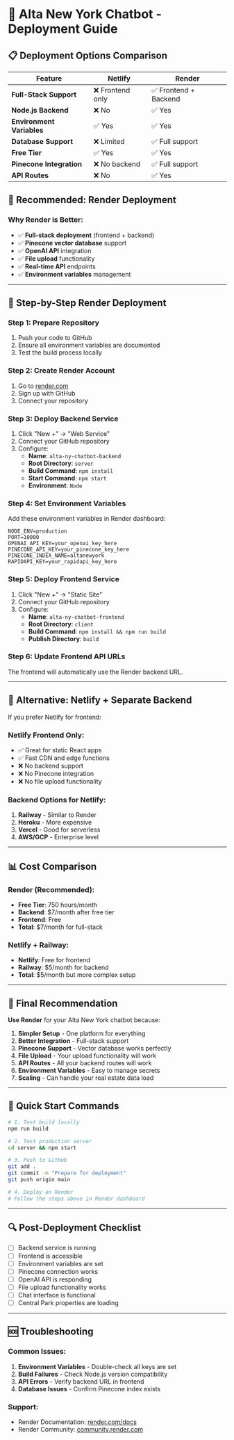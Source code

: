 # 🚀 Alta New York Chatbot - Deployment Guide

## 📋 **Deployment Options Comparison**

| Feature | Netlify | Render |
|---------|---------|--------|
| **Full-Stack Support** | ❌ Frontend only | ✅ Frontend + Backend |
| **Node.js Backend** | ❌ No | ✅ Yes |
| **Environment Variables** | ✅ Yes | ✅ Yes |
| **Database Support** | ❌ Limited | ✅ Full support |
| **Free Tier** | ✅ Yes | ✅ Yes |
| **Pinecone Integration** | ❌ No backend | ✅ Full support |
| **API Routes** | ❌ No | ✅ Yes |

## 🎯 **Recommended: Render Deployment**

### **Why Render is Better:**
- ✅ **Full-stack deployment** (frontend + backend)
- ✅ **Pinecone vector database** support
- ✅ **OpenAI API** integration
- ✅ **File upload** functionality
- ✅ **Real-time API** endpoints
- ✅ **Environment variables** management

---

## 🚀 **Step-by-Step Render Deployment**

### **Step 1: Prepare Repository**
1. Push your code to GitHub
2. Ensure all environment variables are documented
3. Test the build process locally

### **Step 2: Create Render Account**
1. Go to [render.com](https://render.com)
2. Sign up with GitHub
3. Connect your repository

### **Step 3: Deploy Backend Service**
1. Click "New +" → "Web Service"
2. Connect your GitHub repository
3. Configure:
   - **Name**: `alta-ny-chatbot-backend`
   - **Root Directory**: `server`
   - **Build Command**: `npm install`
   - **Start Command**: `npm start`
   - **Environment**: `Node`

### **Step 4: Set Environment Variables**
Add these environment variables in Render dashboard:
```
NODE_ENV=production
PORT=10000
OPENAI_API_KEY=your_openai_key_here
PINECONE_API_KEY=your_pinecone_key_here
PINECONE_INDEX_NAME=altanewyork
RAPIDAPI_KEY=your_rapidapi_key_here
```

### **Step 5: Deploy Frontend Service**
1. Click "New +" → "Static Site"
2. Connect your GitHub repository
3. Configure:
   - **Name**: `alta-ny-chatbot-frontend`
   - **Root Directory**: `client`
   - **Build Command**: `npm install && npm run build`
   - **Publish Directory**: `build`

### **Step 6: Update Frontend API URLs**
The frontend will automatically use the Render backend URL.

---

## 🔧 **Alternative: Netlify + Separate Backend**

If you prefer Netlify for frontend:

### **Netlify Frontend Only:**
- ✅ Great for static React apps
- ✅ Fast CDN and edge functions
- ❌ No backend support
- ❌ No Pinecone integration
- ❌ No file upload functionality

### **Backend Options for Netlify:**
1. **Railway** - Similar to Render
2. **Heroku** - More expensive
3. **Vercel** - Good for serverless
4. **AWS/GCP** - Enterprise level

---

## 📊 **Cost Comparison**

### **Render (Recommended):**
- **Free Tier**: 750 hours/month
- **Backend**: $7/month after free tier
- **Frontend**: Free
- **Total**: $7/month for full-stack

### **Netlify + Railway:**
- **Netlify**: Free for frontend
- **Railway**: $5/month for backend
- **Total**: $5/month but more complex setup

---

## 🎯 **Final Recommendation**

**Use Render** for your Alta New York chatbot because:

1. **Simpler Setup** - One platform for everything
2. **Better Integration** - Full-stack support
3. **Pinecone Support** - Vector database works perfectly
4. **File Upload** - Your upload functionality will work
5. **API Routes** - All your backend routes will work
6. **Environment Variables** - Easy to manage secrets
7. **Scaling** - Can handle your real estate data load

---

## 🚀 **Quick Start Commands**

```bash
# 1. Test build locally
npm run build

# 2. Test production server
cd server && npm start

# 3. Push to GitHub
git add .
git commit -m "Prepare for deployment"
git push origin main

# 4. Deploy on Render
# Follow the steps above in Render dashboard
```

---

## 🔍 **Post-Deployment Checklist**

- [ ] Backend service is running
- [ ] Frontend is accessible
- [ ] Environment variables are set
- [ ] Pinecone connection works
- [ ] OpenAI API is responding
- [ ] File upload functionality works
- [ ] Chat interface is functional
- [ ] Central Park properties are loading

---

## 🆘 **Troubleshooting**

### **Common Issues:**
1. **Environment Variables** - Double-check all keys are set
2. **Build Failures** - Check Node.js version compatibility
3. **API Errors** - Verify backend URL in frontend
4. **Database Issues** - Confirm Pinecone index exists

### **Support:**
- Render Documentation: [render.com/docs](https://render.com/docs)
- Render Community: [community.render.com](https://community.render.com)

